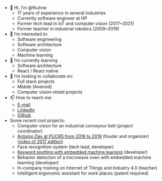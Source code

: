 - 👋 Hi, I’m @fkuhne
  - 17 years of experience in several industries
  - Currently software engineer at HP
  - Former tech lead in IoT and computer vision (2017~2021)
  - Former teacher in industrial robotics (2009~2019)
- 👀 I’m interested in: 
  - Software engineering
  - Software architecture
  - Computer vision
  - Machine learning
- 🌱 I’m currently learning
  - Software architecture
  - React / React native
- 💞️ I’m looking to collaborate on:
  - Full stack projects
  - Mbbile (Android)
  - Computer vision-relatd projects
- 📫 How to reach me:
  - [E-mail](fkuhne@gmail.com)
  - [LinkedIn](https://www.linkedin.com/in/fkuhne/)
  - [Github](https://github.com/fkuhne)
- Some recent cool projects:
  - Computer vision for an industrial conveyour belt (project coordinator)
  - [Arduino Day at PUCRS from 2016 to 2019](https://web.facebook.com/arduinodaypucrs) (fouder and organizer) ([video of 2017 edition](https://www.youtube.com/watch?v=TMw2YZGt9XM))
  - Face recognition system (tech lead, developer)
  - [Keyword spotting with embedded machine learning](https://youtu.be/-SSv93OWUFo) (developer)
  - Behavior detection of a microwave oven with embedded machine learning (developer)
  - In-company training on Internet of Things and Industry 4.0 (teacher)
  - Intelligent ergonomic assistant for work places (patent required)


<!---
fkuhne/fkuhne is a ✨ special ✨ repository because its `README.md` (this file) appears on your GitHub profile.
You can click the Preview link to take a look at your changes.
--->
